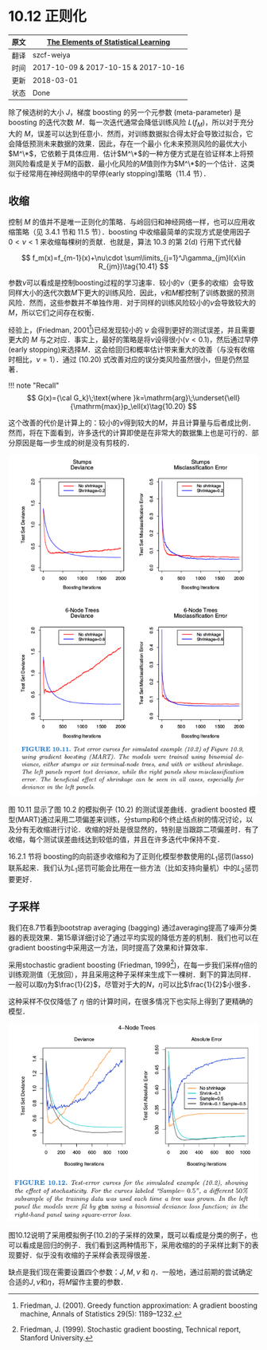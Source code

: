 # 10.12 正则化

| 原文   | [The Elements of Statistical Learning](https://web.stanford.edu/~hastie/ElemStatLearn/printings/ESLII_print12.pdf) |
| ---- | ---------------------------------------- |
| 翻译   | szcf-weiya                               |
| 时间   | 2017-10-09    &  2017-10-15 & 2017-10-16                      |
| 更新   | 2018-03-01                               |
| 状态 | Done|

除了候选树的大小 $J$，梯度 boosting 的另一个元参数 (meta-parameter) 是 boosting 的迭代次数 $M$．每一次迭代通常会降低训练风险 $L(f_M)$，所以对于充分大的 $M$，误差可以达到任意小．然而，对训练数据拟合得太好会导致过拟合，它会降低预测未来数据的效果．因此，存在一个最小
化未来预测风险的最优大小$M^\*$，它依赖于具体应用．估计$M^\*$的一种方便方式是在验证样本上将预测风险看成是关于$M$的函数．最小化风险的$M$值则作为$M^\*$的一个估计．这类似于经常用在神经网络中的早停(early stopping)策略（11.4 节）．

## 收缩

控制 $M$ 的值并不是唯一正则化的策略．与岭回归和神经网络一样，也可以应用收缩策略（见 3.4.1 节和 11.5 节）．boosting 中收缩最简单的实现方式是使用因子 $0 < \nu < 1$ 来收缩每棵树的贡献．也就是，算法 10.3 的第 2(d) 行用下式代替

$$
f_m(x)=f_{m-1}(x)+\nu\cdot \sum\limits_{j=1}^J\gamma_{jm}I(x\in R_{jm})\tag{10.41}
$$

参数$\nu$可以看成是控制boosting过程的学习速率．较小的$\nu$（更多的收缩）会导致同样大小的迭代次数$M$下更大的训练风险．因此，$\nu$和$M$都控制了训练数据的预测风险．然而，这些参数并不单独作用．对于同样的训练风险较小的$\nu$会导致较大的$M$，所以它们之间存在权衡．

经验上，(Friedman, 2001[^1])已经发现较小的 $\nu$ 会得到更好的测试误差，并且需要更大的 $M$ 与之对应．事实上，最好的策略是将$\nu$设得很小($\nu < 0.1$)，然后通过早停(early stopping)来选择$M$．这会给回归和概率估计带来重大的改善（与没有收缩时相比，$\nu = 1$）．通过 (10.20) 式改善对应的误分类风险虽然很小，但是仍然显著．

!!! note "Recall"
    $$
    G(x)={\cal G_k}\;\text{where }k=\mathrm{arg}\;\underset{\ell}{\mathrm{max}}p_\ell(x)\tag{10.20}
    $$

这个改善的代价是计算上的：较小的$\nu$得到较大的$M$，并且计算量与后者成比例．然而，将在下面看到，许多迭代的计算即使是在非常大的数据集上也是可行的．部分原因是每一步生成的树是没有剪枝的．

![](../img/10/fig10.11.png)

图 10.11 显示了图 10.2 的模拟例子 (10.2) 的测试误差曲线．gradient boosted 模型(MART)通过采用二项偏差来训练，分stump和6个终止结点树的情况讨论，以及分有无收缩进行讨论．收缩的好处是很显然的，特别是当跟踪二项偏差时．有了收缩，每个测试误差曲线达到较低的值，并且在许多迭代中保持不变．

16.2.1 节将 boosting的向前逐步收缩和为了正则化模型参数使用的$L_1$惩罚(lasso)联系起来．我们认为$L_1$惩罚可能会比用在一些方法（比如支持向量机）中的$L_2$惩罚要更好．


## 子采样

我们在8.7节看到bootstrap averaging (bagging) 通过averaging提高了噪声分类器的表现效果．第15章详细讨论了通过平均实现的降低方差的机制．我们也可以在gradient boosting中采用这一方法，同时提高了效果和计算效率．

采用stochastic gradient boosting (Friedman, 1999[^2])，在每一步我们采样$\eta$倍的训练观测值（无放回），并且采用这种子采样来生成下一棵树．剩下的算法同样．一般可以取$\eta$为$\frac{1}{2}$，尽管对于大的$N$，$\eta$可以比$\frac{1}{2}$小很多．

这种采样不仅仅降低了 $\eta$ 倍的计算时间，在很多情况下也实际上得到了更精确的模型．

![](../img/10/fig10.12.png)

图10.12说明了采用模拟例子(10.2)的子采样的效果，既可以看成是分类的例子，也可以看成是回归的例子．我们看到这两种情形下，采用收缩的的子采样比剩下的表现要好．似乎没有收缩的子采样会表现得很差．

缺点是我们现在需要设置四个参数：$J,M,\nu$ 和 $\eta$．一般地，通过前期的尝试确定合适的$J,\nu$和$\eta$，将$M$留作主要的参数．

[^1]: Friedman, J. (2001). Greedy function approximation: A gradient boosting machine, Annals of Statistics 29(5): 1189–1232.
[^2]: Friedman, J. (1999). Stochastic gradient boosting, Technical report, Stanford University.
